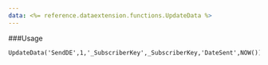 ```yaml
---
data: <%= reference.dataextension.functions.UpdateData %>
---
```

###Usage
```
UpdateData('SendDE',1,'_SubscriberKey',_SubscriberKey,'DateSent',NOW())
```